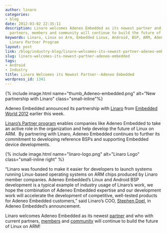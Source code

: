 ```yaml
---
author: linaro
categories:
- blog
date: 2012-03-02 22:35:11
description: Linaro welcomes Adeneo Embedded as its newest partner and who with current
  partners, members and community will continue to build the future of Linux on ARM!
keywords: Linaro, Linux on Arm, Embedded Linux, Android, BSP, ARM, Adeno Embedded,
  Linaro Partner Program
layout: post
link: /blog/industry-blog/linaro-welcomes-its-newest-partner-adeneo-embedded/
slug: linaro-welcomes-its-newest-partner-adeneo-embedded
tags:
- Android
- Industry
title: Linaro Welcomes its Newest Partner--Adeneo Embedded
wordpress_id: 1341
---
```


{% include image.html name="thumb_Adeneo-embedded.png" alt="New partnership with Linaro" class="small-inline"%}

Adeneo Embedded announced its partnership with [Linaro](/) from [Embedded World 2012](http://www.embedded-world.de/en/) earlier this week.

[Linaro’s Partner program](/partners/) enables companies like Adeneo Embedded to take an active role in the organization and help develop the future of Linux on ARM.  By partnering with Linaro, Adeneo Embedded continues to further its commitment to developing reference BSPs and supporting Embedded device developments.

{% include image.html name="linaro-logo.png" alt="Linaro Logo" class="small-inline right" %}

“Linaro was founded to make it easier for developers to launch systems running Linux-based operating systems on ARM chips produced by Linaro member companies. Adeneo Embedded’s Linux and Android BSP development is a typical example of industry usage of Linaro’s work, we hope the combination of Adeneo Embedded expertise and our development work will accelerate the development of competitive, well-tested products for Adeneo Embedded customers,” said Linaro’s COO, [Stephen Doel](/about/meet-the-team/stephen-doel/), in Adeneo Embedded’s announcement.

Linaro welcomes Adeneo Embedded as its newest [partner](/members/) and who with current partners, [members](/members) and [community](/engineering/getting-started/discuss) will continue to build the future of Linux on ARM!